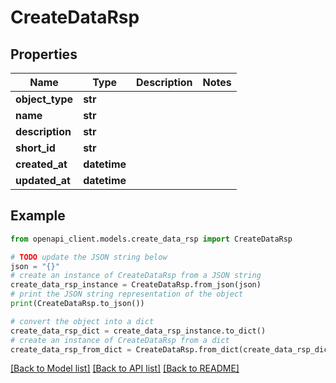 # CreateDataRsp


## Properties

Name | Type | Description | Notes
------------ | ------------- | ------------- | -------------
**object_type** | **str** |  | 
**name** | **str** |  | 
**description** | **str** |  | 
**short_id** | **str** |  | 
**created_at** | **datetime** |  | 
**updated_at** | **datetime** |  | 

## Example

```python
from openapi_client.models.create_data_rsp import CreateDataRsp

# TODO update the JSON string below
json = "{}"
# create an instance of CreateDataRsp from a JSON string
create_data_rsp_instance = CreateDataRsp.from_json(json)
# print the JSON string representation of the object
print(CreateDataRsp.to_json())

# convert the object into a dict
create_data_rsp_dict = create_data_rsp_instance.to_dict()
# create an instance of CreateDataRsp from a dict
create_data_rsp_from_dict = CreateDataRsp.from_dict(create_data_rsp_dict)
```
[[Back to Model list]](../README.md#documentation-for-models) [[Back to API list]](../README.md#documentation-for-api-endpoints) [[Back to README]](../README.md)


